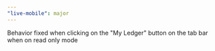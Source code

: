 ```yaml
---
"live-mobile": major
---
```


Behavior fixed when clicking on the "My Ledger" button on the tab bar when on read only mode
